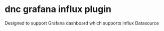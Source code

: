 # dnc grafana influx plugin

Designed to support Grafana dashboard which supports Influx Datasource
